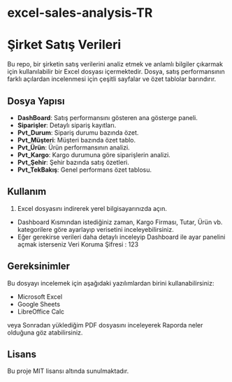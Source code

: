 # excel-sales-analysis-TR
# Şirket Satış Verileri

Bu repo, bir şirketin satış verilerini analiz etmek ve anlamlı bilgiler çıkarmak için kullanılabilir bir Excel dosyası içermektedir. Dosya, satış performansının farklı açılardan incelenmesi için çeşitli sayfalar ve özet tablolar barındırır.

## Dosya Yapısı

- **DashBoard**: Satış performansını gösteren ana gösterge paneli.
- **Siparişler**: Detaylı sipariş kayıtları.
- **Pvt_Durum**: Sipariş durumu bazında özet.
- **Pvt_Müşteri**: Müşteri bazında özet tablo.
- **Pvt_Ürün**: Ürün performansının analizi.
- **Pvt_Kargo**: Kargo durumuna göre siparişlerin analizi.
- **Pvt_Şehir**: Şehir bazında satış özetleri.
- **Pvt_TekBakış**: Genel performans özet tablosu.

## Kullanım

1. Excel dosyasını indirerek yerel bilgisayarınızda açın.
- Dashboard Kısmından istediğiniz zaman, Kargo Firması, Tutar, Ürün vb. kategorilere göre ayarlayıp verisetini inceleyebilirsiniz.
- Eğer gerekirse verileri daha detaylı inceleyip Dashboard ile ayar panelini açmak isterseniz Veri Koruma Şifresi : 123
## Gereksinimler

Bu dosyayı incelemek için aşağıdaki yazılımlardan birini kullanabilirsiniz:

- Microsoft Excel
- Google Sheets
- LibreOffice Calc

veya Sonradan yüklediğim PDF dosyasını inceleyerek Raporda neler olduğuna göz atabilirsiniz.

## Lisans

Bu proje MIT lisansı altında sunulmaktadır.


